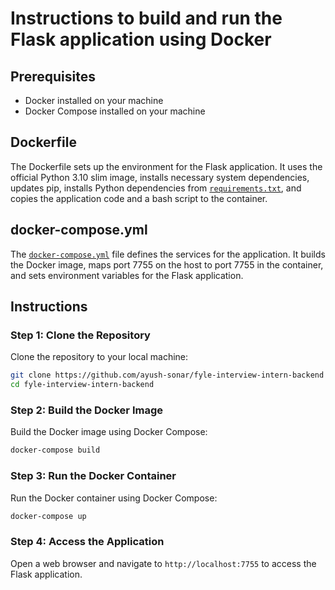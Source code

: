 

# Instructions to build and run the Flask application using Docker

## Prerequisites

- Docker installed on your machine
- Docker Compose installed on your machine

## Dockerfile

The Dockerfile sets up the environment for the Flask application. It uses the official Python 3.10 slim image, installs necessary system dependencies, updates pip, installs Python dependencies from [`requirements.txt`]("/home/zozo/fyle-interview-intern-backend/requirements.txt"), and copies the application code and a bash script to the container.

## docker-compose.yml

The [`docker-compose.yml`]( "/home/zozo/fyle-interview-intern-backend/docker-compose.yml") file defines the services for the application. It builds the Docker image, maps port 7755 on the host to port 7755 in the container, and sets environment variables for the Flask application.

## Instructions

### Step 1: Clone the Repository

Clone the repository to your local machine:

```sh
git clone https://github.com/ayush-sonar/fyle-interview-intern-backend
cd fyle-interview-intern-backend
```

### Step 2: Build the Docker Image

Build the Docker image using Docker Compose:

```sh
docker-compose build
```

### Step 3: Run the Docker Container

Run the Docker container using Docker Compose:

```sh
docker-compose up
```

### Step 4: Access the Application

Open a web browser and navigate to `http://localhost:7755` to access the Flask application.

